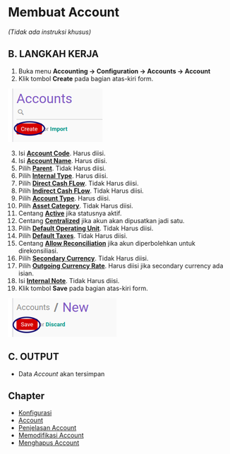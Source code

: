 # Membuat Account

*(Tidak ada instruksi khusus)*

## B. LANGKAH KERJA

1. Buka menu **Accounting -> Configuration -> Accounts -> Account**
2. Klik tombol **Create** pada bagian atas-kiri form.

![](../../img/account/tombol-create.png)

3. Isi **[Account Code](./penjelasan.md#field-code)**. Harus diisi.
4. Isi **[Account Name](./penjelasan.md#field-name)**. Harus diisi.
5. Pilih **[Parent](./penjelasan.md#field-parent-id)**. Tidak Harus diisi.
6. Pilih **[Internal Type](./penjelasan.md#field-type)**. Harus diisi.
7. Pilih **[Direct Cash FLow](./penjelasan.md#field-direct-cashflow-id)**. Tidak Harus diisi.
8. Pilih **[Indirect Cash FLow](./penjelasan.md#field-indirect-cashflow-id)**. Tidak Harus diisi.
9. Pilih **[Account Type](./penjelasan.md#field-account-type)**. Harus diisi.
10. Pilih **[Asset Category](./penjelasan.md#field-category-id)**. Tidak Harus diisi.
11. Centang **[Active](./penjelasan.md#field-active)** jika statusnya aktif.
12. Centang **[Centralized](./penjelasan.md#field-centralized)** jika akun akan dipusatkan jadi satu.
13. Pilih **[Default Operating Unit](./penjelasan.md#field-operating-unit-id)**. Tidak Harus diisi.
14. Pilih **[Default Taxes](./penjelasan.md#field-tax-ids)**. Tidak Harus diisi.
15. Centang **[Allow Reconciliation](./penjelasan.md#field-reconcile)** jika akun diperbolehkan untuk direkonsiliasi.
16. Pilih **[Secondary Currency](./penjelasan.md#field-currency-id)**. Tidak Harus diisi.
17. Pilih **[Outgoing Currency Rate](./penjelasan.md#field-currency-mode)**. Harus diisi jika secondary currency ada isian.
18. Isi **[Internal Note](./penjelasan.md#field-note)**. Tidak Harus diisi.
19. Klik tombol **Save** pada bagian atas-kiri form.

![](../../img/account/tombol-save.png)

## C. OUTPUT

* Data *Account* akan tersimpan

## Chapter
- [Konfigurasi](../../konfigurasi.md)
- [Account](../account.md)
- [Penjelasan Account](penjelasan.md)
- [Memodifikasi Account](memodifikasi.md)
- [Menghapus Account](menghapus.md)
